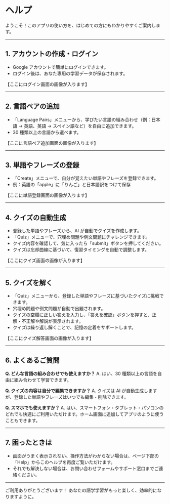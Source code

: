 # ヘルプ

ようこそ！このアプリの使い方を、はじめての方にもわかりやすくご案内します。

---

## 1. アカウントの作成・ログイン

- Google アカウントで簡単にログインできます。
- ログイン後は、あなた専用の学習データが保存されます。

【ここにログイン画面の画像が入ります】

---

## 2. 言語ペアの追加

- 「Language Pairs」メニューから、学びたい言語の組み合わせ（例：日本語 → 英語、英語 → スペイン語など）を自由に追加できます。
- 30 種類以上の言語から選べます。

【ここに言語ペア追加画面の画像が入ります】

---

## 3. 単語やフレーズの登録

- 「Create」メニューで、自分が覚えたい単語やフレーズを登録できます。
- 例：英語の「apple」に「りんご」と日本語訳をつけて保存

【ここに単語登録画面の画像が入ります】

---

## 4. クイズの自動生成

- 登録した単語やフレーズから、AI が自動でクイズを作成します。
- 「Quiz」メニューで、穴埋め問題や例文問題にチャレンジできます。
- クイズ内容を確認して、気に入ったら「submit」ボタンを押してください。
- クイズは忘却曲線に基づいて、復習タイミングを自動で調整します。

【ここにクイズ画面の画像が入ります】

---

## 5. クイズを解く

- 「Quiz」メニューから、登録した単語やフレーズに基づいたクイズに挑戦できます。
- 穴埋め問題や例文問題が自動で出題されます。
- クイズの空欄に正しい答えを入力し、「答えを確認」ボタンを押すと、正解・不正解や解説が表示されます。
- クイズは繰り返し解くことで、記憶の定着をサポートします。

【ここにクイズ解答画面の画像が入ります】

---

## 6. よくあるご質問

**Q. どんな言語の組み合わせでも使えますか？**
A. はい、30 種類以上の言語を自由に組み合わせて学習できます。

**Q. クイズの内容は自分で編集できますか？**
A. クイズは AI が自動生成しますが、登録した単語やフレーズはいつでも編集・削除できます。

**Q. スマホでも使えますか？**
A. はい、スマートフォン・タブレット・パソコンのどれでも快適にご利用いただけます。ホーム画面に追加してアプリのように使うこともできます。

---

## 7. 困ったときは

- 画面がうまく表示されない、操作方法がわからない場合は、ページ下部の「Help」からこのヘルプを再度ご覧いただけます。
- それでも解決しない場合は、お問い合わせフォームやサポート窓口までご連絡ください。

---

ご利用ありがとうございます！
あなたの語学学習がもっと楽しく、効率的になりますように。
